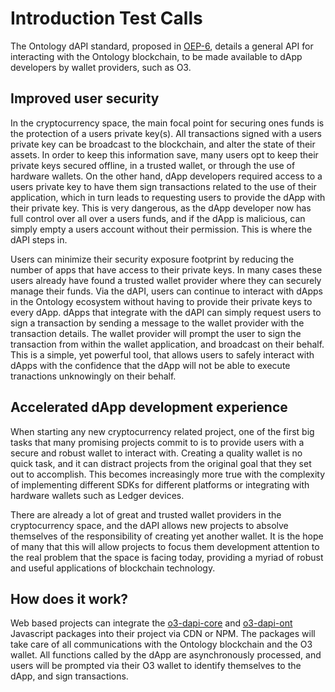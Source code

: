 # Introduction Test Calls

The Ontology dAPI standard, proposed in [OEP-6](https://github.com/ontio/OEPs/pull/8), details a general API for interacting with the Ontology blockchain, to be made available to dApp developers by wallet providers, such as O3.

## Improved user security

In the cryptocurrency space, the main focal point for securing ones funds is the protection of a users private key(s). All transactions signed with a users private key can be broadcast to the blockchain, and alter the state of their assets. In order to keep this information save, many users opt to keep their private keys secured offline, in a trusted wallet, or through the use of hardware wallets. On the other hand, dApp developers required access to a users private key to have them sign transactions related to the use of their application, which in turn leads to requesting users to provide the dApp with their private key. This is very dangerous, as the dApp developer now has full control over all over a users funds, and if the dApp is malicious, can simply empty a users account without their permission. This is where the dAPI steps in.

Users can minimize their security exposure footprint by reducing the number of apps that have access to their private keys. In many cases these users already have found a trusted wallet provider where they can securely manage their funds. Via the dAPI, users can continue to interact with dApps in the Ontology ecosystem without having to provide their private keys to every dApp. dApps that integrate with the dAPI can simply request users to sign a transaction by sending a message to the wallet provider with the transaction details. The wallet provider will prompt the user to sign the transaction from within the wallet application, and broadcast on their behalf. This is a simple, yet powerful tool, that allows users to safely interact with dApps with the confidence that the dApp will not be able to execute tranactions unknowingly on their behalf.

## Accelerated dApp development experience

When starting any new cryptocurrency related project, one of the first big tasks that many promising projects commit to is to provide users with a secure and robust wallet to interact with. Creating a quality wallet is no quick task, and it can distract projects from the original goal that they set out to accomplish. This becomes increasingly more true with the complexity of implementing different SDKs for different platforms or integrating with hardware wallets such as Ledger devices.

There are already a lot of great and trusted wallet providers in the cryptocurrency space, and the dAPI allows new projects to absolve themselves of the responsibility of creating yet another wallet. It is the hope of many that this will allow projects to focus them development attention to the real problem that the space is facing today, providing a myriad of robust and useful applications of blockchain technology.

## How does it work?

Web based projects can integrate the [o3-dapi-core](https://github.com/O3Labs/o3-dapi/tree/master/packages/core) and [o3-dapi-ont](https://github.com/O3Labs/o3-dapi/tree/master/packages/ont) Javascript packages into their project via CDN or NPM. The packages will take care of all communications with the Ontology blockchain and the O3 wallet. All functions called by the dApp are asynchronously processed, and users will be prompted via their O3 wallet to identify themselves to the dApp, and sign transactions.
